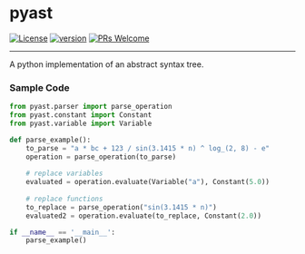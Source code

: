 # pyast
[![License](https://img.shields.io/badge/License-Apache_2.0-blue.svg)]()
[![version](https://img.shields.io/badge/version-1.0.0-blue)]()
[![PRs Welcome](https://img.shields.io/badge/PRs-welcome-green.svg?style=flat-square)](https://makeapullrequest.com)
<hr>
A python implementation of an abstract syntax tree.

### Sample Code

```python
from pyast.parser import parse_operation
from pyast.constant import Constant
from pyast.variable import Variable

def parse_example():
    to_parse = "a * bc + 123 / sin(3.1415 * n) ^ log_(2, 8) - e"
    operation = parse_operation(to_parse)
    
    # replace variables
    evaluated = operation.evaluate(Variable("a"), Constant(5.0))
    
    # replace functions
    to_replace = parse_operation("sin(3.1415 * n)")
    evaluated2 = operation.evaluate(to_replace, Constant(2.0))

if __name__ == '__main__':
    parse_example()
```